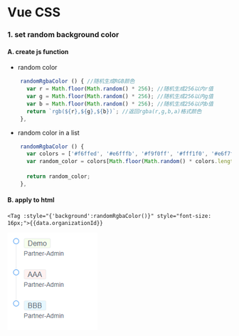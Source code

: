 # Vue CSS

### 1. set random background color

#### A. create js function

- random color

```js
    randomRgbaColor () { //随机生成RGB颜色
      var r = Math.floor(Math.random() * 256); //随机生成256以内r值
      var g = Math.floor(Math.random() * 256); //随机生成256以内g值
      var b = Math.floor(Math.random() * 256); //随机生成256以内b值
      return `rgb(${r},${g},${b})`; //返回rgba(r,g,b,a)格式颜色
    },
```

- random color in a list

```js
    randomRgbaColor () {
      var colors = ['#f6ffed', '#e6fffb', '#f9f0ff', '#fff1f0', '#e6f7ff', '#fffbe6'];
      var random_color = colors[Math.floor(Math.random() * colors.length)];

      return random_color;
    },
```

#### B. apply to html 

```iview
<Tag :style="{'background':randomRgbaColor()}" style="font-size: 16px;">{{data.organizationId}}
```

![1590474730522](../../media/1590474730522.png)


